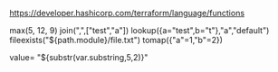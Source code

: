https://developer.hashicorp.com/terraform/language/functions


max(5, 12, 9)
join(",",["test","a"])
lookup({a="test",b="t"},"a","default")
fileexists("${path.module}/file.txt")
tomap({"a"=1,"b"=2})

value= "${substr(var.substring,5,2)}"